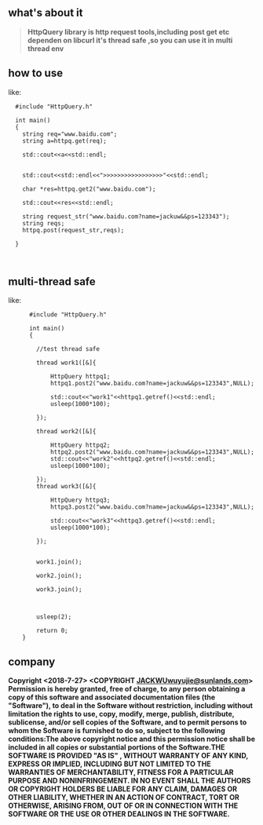 



## what's about it

> <strong> HttpQuery library is http request tools,including post get etc dependen on libcurl 
> it's thread safe ,so you can use it in multi thread env
</strong>


## how to use 

like:
```
  #include "HttpQuery.h"

  int main()
  {
	string req="www.baidu.com";
	string a=httpq.get(req);

	std::cout<<a<<std::endl;


	std::cout<<std::endl<<">>>>>>>>>>>>>>>>>"<<std::endl;

	char *res=httpq.get2("www.baidu.com");

	std::cout<<res<<std::endl;

    string request_str("www.baidu.com?name=jackuw&&ps=123343");
	string reqs;
	httpq.post(request_str,reqs);

  }
  


```
## multi-thread safe

like:
```
	  #include "HttpQuery.h"

	  int main()
	  {

	    //test thread safe

		thread work1([&]{
			
			HttpQuery httpq1;
			httpq1.post2("www.baidu.com?name=jackuw&&ps=123343",NULL);

			std::cout<<"work1"<<httpq1.getref()<<std::endl;
			usleep(1000*100);

		});

		thread work2([&]{
			
			HttpQuery httpq2;
			httpq2.post2("www.baidu.com?name=jackuw&&ps=123343",NULL);
			std::cout<<"work2"<<httpq2.getref()<<std::endl;
			usleep(1000*100);

		});
		thread work3([&]{
			
			HttpQuery httpq3;
			httpq3.post2("www.baidu.com?name=jackuw&&ps=123343",NULL);
			
			std::cout<<"work3"<<httpq3.getref()<<std::endl;
			usleep(1000*100);

		});


		work1.join();

		work2.join();

		work3.join();



		usleep(2);

		return 0;
	}
```


## company

<strong>Copyright <2018-7-27> <COPYRIGHT JACKWUwuyujie@sunlands.com>
Permission is hereby granted, free of charge, to any person obtaining a copy of this software and associated 
documentation files (the "Software"), to deal in the Software without restriction, including without limitation
the rights to use, copy, modify, merge, publish, distribute, sublicense, and/or sell copies of the Software,
and to permit persons to whom the Software is furnished to do so, subject to the following conditions:The above
copyright notice and this permission notice shall be included in all copies or substantial portions of the 
Software.THE SOFTWARE IS PROVIDED "AS IS" , WITHOUT WARRANTY OF ANY KIND, EXPRESS OR IMPLIED, INCLUDING BUT
NOT LIMITED TO THE WARRANTIES OF MERCHANTABILITY, FITNESS FOR A PARTICULAR PURPOSE AND NONINFRINGEMENT. IN NO EVENT
SHALL THE AUTHORS OR COPYRIGHT HOLDERS BE LIABLE FOR ANY CLAIM, DAMAGES OR OTHER LIABILITY, WHETHER IN AN ACTION OF
CONTRACT, TORT OR OTHERWISE, ARISING FROM, OUT OF OR IN CONNECTION WITH THE SOFTWARE OR THE USE OR OTHER DEALINGS
IN THE SOFTWARE.</strong>


